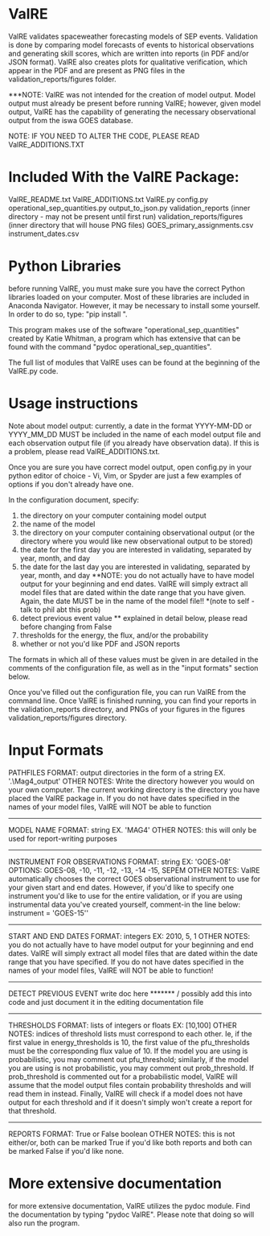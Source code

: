 # ValRE

ValRE validates spaceweather forecasting models of SEP events. Validation is done by
comparing model forecasts of events to historical observations and generating skill scores,
which are written into reports (in PDF and/or JSON format). ValRE also creates plots
for qualitative verification, which appear in the PDF and are present as PNG files in the
validation_reports/figures folder.

***NOTE: ValRE was not intended for the creation of model output. Model output must already
be present before running ValRE; however, given model output, ValRE has the capability of
generating the necessary observational output from the iswa GOES database.

NOTE: IF YOU NEED TO ALTER THE CODE, PLEASE READ ValRE_ADDITIONS.TXT

Included With the ValRE Package:
================================
ValRE_README.txt
ValRE_ADDITIONS.txt
ValRE.py
config.py
operational_sep_quantities.py
output_to_json.py
validation_reports (inner directory - may not be present until first run)
validation_reports/figures (inner directory that will house PNG files)
GOES_primary_assignments.csv
instrument_dates.csv

Python Libraries
================
before running ValRE, you must make sure you have the correct Python libraries loaded on your computer.
Most of these libraries are included in Anaconda Navigator. However, it may be necessary to install some
yourself. In order to do so, type: "pip install <library>".

This program makes use of the software "operational_sep_quantities" created by Katie Whitman, a program
which has extensive that can be found with the command "pydoc operational_sep_quantities".

The full list of modules that ValRE uses can be found at the beginning of the ValRE.py code.

Usage instructions
==================
Note about model output: currently, a date in the format YYYY-MM-DD or YYYY_MM_DD MUST be included in the name of
each model output file and each observation output file (if you already have observation data). If this
is a problem, please read ValRE_ADDITIONS.txt.

Once you are sure you have correct model output, open config.py in your python editor of choice -
Vi, Vim, or Spyder are just a few examples of options if you don't already have one.

In the configuration document, specify:
1. the directory on your computer containing model output
2. the name of the model
3. the directory on your computer containing observational output (or the directory where you would like
   new observational output to be stored)
4. the date for the first day you are interested in validating, separated by year, month, and day
5. the date for the last day you are interested in validating, separated by year, month, and day
   **NOTE: you do not actually have to have model output for your beginning and end dates. ValRE will
   simply extract all model files that are dated within the date range that you have given. Again, the
   date MUST be in the name of the model file!! *(note to self - talk to phil abt this prob)
6. detect previous event value ** explained in detail below, please read before changing from False
7. thresholds for the energy, the flux, and/or the probability
8. whether or not you'd like PDF and JSON reports

The formats in which all of these values must be given in are detailed in the comments of the
configuration file, as well as in the "input formats" section below.

Once you've filled out the configuration file, you can run ValRE from the command line. Once ValRE is finished
running, you can find your reports in the validation_reports directory, and PNGs of your figures in the figures
validation_reports/figures directory.

Input Formats
=============
PATHFILES
FORMAT: output directories in the form of a string
EX. '.\Mag4_output'
OTHER NOTES: Write the directory however you would on your own computer.
The current working directory is the directory you have placed the ValRE package in.
If you do not have dates specified in the names
of your model files, ValRE will NOT be able to function

---
MODEL NAME
FORMAT: string
EX. 'MAG4'
OTHER NOTES: this will only be used for report-writing purposes

---
INSTRUMENT FOR OBSERVATIONS
FORMAT: string
EX: 'GOES-08'
OPTIONS: GOES-08, -10, -11, -12, -13, -14 -15, SEPEM
OTHER NOTES: ValRE automatically chooses the correct GOES observational instrument to
use for your given start and end dates. However, if you'd like to specify one instrument
you'd like to use for the entire validation, or if you are using instrumental data
you've created yourself, comment-in the line below:
instrument = 'GOES-15''

---
START AND END DATES
FORMAT: integers
EX: 2010, 5, 1
OTHER NOTES: you do not actually have to have model output for your beginning and
end dates. ValRE will simply extract all model files that are dated within the date
range that you have specified. If you do not have dates specified in the names
of your model files, ValRE will NOT be able to function!

---
DETECT PREVIOUS EVENT
write doc here ******* / possibly add this into code and just document it in the editing
documentation file

---
THRESHOLDS
FORMAT: lists of integers or floats
EX: [10,100]
OTHER NOTES: indices of threshold lists must correspond to each other. Ie, if the first
value in energy_thresholds is 10, the first value of the pfu_thresholds must be the
corresponding flux value of 10. If the model you are using is probabilistic, you may
comment out pfu_threshold; similarly, if the model you are using is not probabilistic,
you may comment out prob_threshold. If prob_threshold is commented out for a
probabilistic model, ValRE will assume that the model output files contain probability
thresholds and will read them in instead.
Finally, ValRE will check if a model does not have output for each threshold and
if it doesn't simply won't create a report for that threshold.

---
REPORTS 
FORMAT: True or False boolean
OTHER NOTES: this is not either/or, both can be marked True if you'd like both reports
and both can be marked False if you'd like none.

More extensive documentation
============================
for more extensive documentation, ValRE utilizes the pydoc module. Find the documentation by typing
"pydoc ValRE". Please note that doing so will also run the program. 
